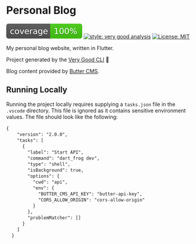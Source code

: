 # Personal Blog

![coverage][coverage_badge]
[![style: very good analysis][very_good_analysis_badge]][very_good_analysis_link]
[![License: MIT][license_badge]][license_link]

My personal blog website, written in Flutter. 

Project generated by the [Very Good CLI][very_good_cli_link] 🤖

Blog content provided by [Butter CMS](butter_cms_link). 

## Running Locally

Running the project locally requires supplying a `tasks.json` file in the `.vscode` directory. This file is ignored as it contains sensitive environment values. The file should look like the following:

```
{
    "version": "2.0.0",
    "tasks": [
      {
        "label": "Start API",
        "command": "dart_frog dev",
        "type": "shell",
        "isBackground": true,
        "options": {
          "cwd": "api",
          "env": {
            "BUTTER_CMS_API_KEY": "butter-api-key",
            "CORS_ALLOW_ORIGIN": "cors-allow-origin"
          }
        },
        "problemMatcher": []
      }
    ]
  }
```

[coverage_badge]: coverage_badge.svg

[license_badge]: https://img.shields.io/badge/license-MIT-blue.svg
[license_link]: https://opensource.org/licenses/MIT
[very_good_analysis_badge]: https://img.shields.io/badge/style-very_good_analysis-B22C89.svg
[very_good_analysis_link]: https://pub.dev/packages/very_good_analysis
[very_good_cli_link]: https://github.com/VeryGoodOpenSource/very_good_cli
[butter_cms_link]: https://buttercms.com/